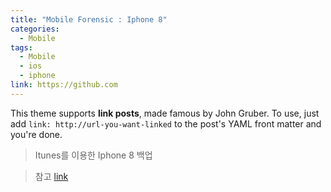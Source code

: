 ```yaml
---
title: "Mobile Forensic : Iphone 8"
categories:
  - Mobile
tags:
  - Mobile
  - ios
  - iphone
link: https://github.com
---
```


This theme supports **link posts**, made famous by John Gruber. To use, just add `link: http://url-you-want-linked` to the post's YAML front matter and you're done.

> Itunes를 이용한 Iphone 8 백업


> 참고
[link](#)